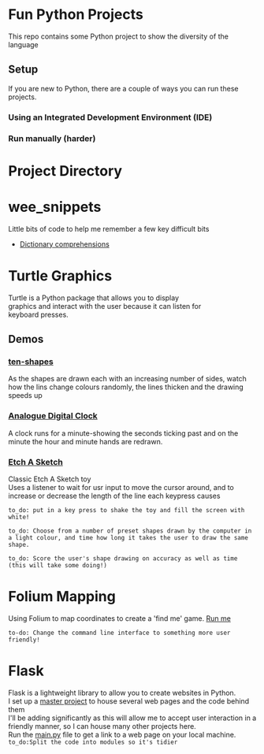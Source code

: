# Fun Python Projects

This repo contains some Python project to show the diversity of the language

## Setup 
If you are new to Python, there are a couple of ways you can run these projects.

### Using an Integrated Development Environment (IDE)
### Run manually (harder)

# Project Directory

# wee_snippets
Little bits of code to help me remember a few key difficult bits <br>
- [Dictionary comprehensions](_wee_snippets/dictionary_comprehensions.py)

# Turtle Graphics

Turtle is a Python package that allows you to display <br>
graphics and interact with the user because it can listen for <br>
keyboard presses.

## Demos
### [ten-shapes](turtle_graphics/01_ten_shapes/main.py)
As the shapes are drawn each with an increasing number of sides, watch
how the lins change colours randomly, the lines thicken and the drawing
speeds up

### [Analogue Digital Clock](turtle_graphics/02_digital_analogue_clock/main.py)
A clock runs for a minute-showing the seconds ticking past
and on the minute the hour and minute hands are redrawn.

### [Etch A Sketch](turtle_graphics/03_etch_a_sketch/main.py )
Classic Etch A Sketch toy <br>
Uses a listener to wait for usr input to move the cursor around,
and to increase or decrease the length of the line each keypress
causes

`to_do: put in a key press to shake the toy and fill the screen with white!`

`to_do: Choose from a number of preset shapes drawn by the computer in a light colour, and time
how long it takes the user to draw the same shape.`

`to_do: Score the user's shape drawing on accuracy as well as time (this will take some doing!)`

# Folium Mapping
Using Folium to map coordinates to create a 'find me' game.
[Run me](./where_on_earth/main.py)

`to-do: Change the command line interface to something more user friendly!`

# Flask
Flask is a lightweight library to allow you to create websites in Python.</br>
I set up a [master project](./flask_master_project) to house several web pages and the code behind them</br>
I'll be adding significantly as this will allow me to accept user interaction in a friendly
manner, so I can house many other projects here.</br>
Run the [main.py](./flask_master_project/main.py) file to get a link to a web page on your local machine.</br>
`to_do:Split the code into modules so it's tidier` 